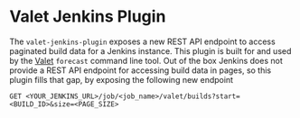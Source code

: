 # Valet Jenkins Plugin

The `valet-jenkins-plugin` exposes a new REST API endpoint to access paginated build data for a Jenkins instance. This plugin is built for and used by the [Valet](http://github.com/github/valet) `forecast` command line tool. Out of the box Jenkins does not provide a REST API endpoint for accessing build data in pages, so this plugin fills that gap, by exposing the following new endpoint

```http
GET <YOUR_JENKINS_URL>/job/<job_name>/valet/builds?start=<BUILD_ID>&size=<PAGE_SIZE>
```
